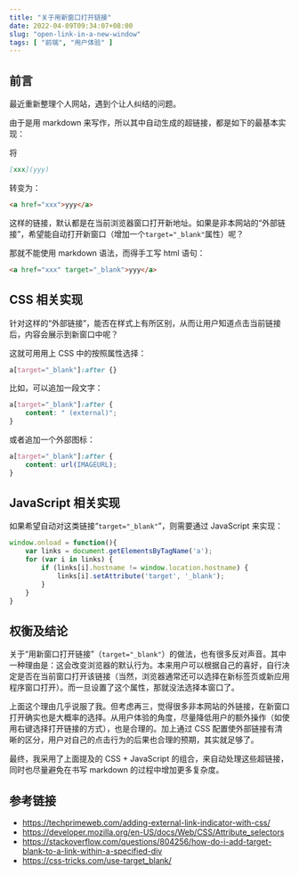 ```yaml
---
title: "关于用新窗口打开链接"
date: 2022-04-09T09:34:07+08:00
slug: "open-link-in-a-new-window"
tags: [ "前端", "用户体验" ]
---
```


## 前言

最近重新整理个人网站，遇到个让人纠结的问题。

由于是用 markdown 来写作，所以其中自动生成的超链接，都是如下的最基本实现：

将

```markdown
[xxx](yyy)
```

转变为：

```html
<a href="xxx">yyy</a>
```

这样的链接，默认都是在当前浏览器窗口打开新地址。如果是非本网站的“外部链接”，希望能自动打开新窗口（增加一个`target="_blank"`属性）呢？

那就不能使用 markdown 语法，而得手工写 html 语句：

```html
<a href="xxx" target="_blank">yyy</a>
```

## CSS 相关实现

针对这样的“外部链接”，能否在样式上有所区别，从而让用户知道点击当前链接后，内容会展示到新窗口中呢？

这就可用用上 CSS 中的按照属性选择：

```css
a[target="_blank"]:after {}
```

比如，可以追加一段文字：

```css
a[target="_blank"]:after {
    content: " (external)";
}
```

或者追加一个外部图标：

```css
a[target="_blank"]:after {
    content: url(IMAGEURL);
}
```

## JavaScript 相关实现

如果希望自动对这类链接“`target="_blank"`”，则需要通过 JavaScript 来实现：

```javascript
window.onload = function(){
    var links = document.getElementsByTagName('a');
    for (var i in links) {
        if (links[i].hostname != window.location.hostname) {
            links[i].setAttribute('target', '_blank');
        }
    }
}
```

## 权衡及结论

关于“用新窗口打开链接”（`target="_blank"`）的做法，也有很多反对声音。其中一种理由是：这会改变浏览器的默认行为。本来用户可以根据自己的喜好，自行决定是否在当前窗口打开该链接（当然，浏览器通常还可以选择在新标签页或新应用程序窗口打开）。而一旦设置了这个属性，那就没法选择本窗口了。

上面这个理由几乎说服了我。但考虑再三，觉得很多非本网站的外链接，在新窗口打开确实也是大概率的选择。从用户体验的角度，尽量降低用户的额外操作（如使用右键选择打开链接的方式），也是合理的。加上通过 CSS 配置使外部链接有清晰的区分，用户对自己的点击行为的后果也合理的预期，其实就足够了。

最终，我采用了上面提及的 CSS + JavaScript 的组合，来自动处理这些超链接，同时也尽量避免在书写 markdown 的过程中增加更多复杂度。

## 参考链接

* <https://techprimeweb.com/adding-external-link-indicator-with-css/>
* <https://developer.mozilla.org/en-US/docs/Web/CSS/Attribute_selectors>
* <https://stackoverflow.com/questions/804256/how-do-i-add-target-blank-to-a-link-within-a-specified-div>
* <https://css-tricks.com/use-target_blank/>
